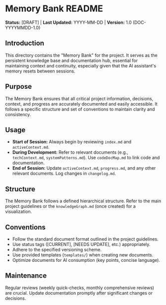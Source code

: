 # Memory Bank README

**Status:** [DRAFT] | **Last Updated:** YYYY-MM-DD | **Version:** 1.0 (DOC-YYYYMMDD-1.0)

## Introduction

This directory contains the "Memory Bank" for the project. It serves as the persistent knowledge base and documentation hub, essential for maintaining context and continuity, especially given that the AI assistant's memory resets between sessions.

## Purpose

The Memory Bank ensures that all critical project information, decisions, context, and progress are accurately documented and easily accessible. It follows a specific structure and set of conventions to maintain clarity and consistency.

## Usage

- **Start of Session:** Always begin by reviewing `index.md` and `activeContext.md`.
- **During Development:** Refer to relevant documents (e.g., `techContext.md`, `systemPatterns.md`). Use `codeDocMap.md` to link code and documentation.
- **End of Session:** Update `activeContext.md`, `progress.md`, and any other relevant documents. Log changes in `changelog.md`.

## Structure

The Memory Bank follows a defined hierarchical structure. Refer to the main project guidelines or the `knowledgeGraph.md` (once created) for a visualization.

## Conventions

- Follow the standard document format outlined in the project guidelines.
- Use status tags ([CURRENT], [NEEDS UPDATE], etc.) appropriately.
- Adhere to the specified versioning scheme.
- Use provided templates (`templates/`) when creating new documents.
- Optimize documents for AI consumption (key points, concise language).

## Maintenance

Regular reviews (weekly quick-checks, monthly comprehensive reviews) are crucial. Update documentation promptly after significant changes or decisions.
